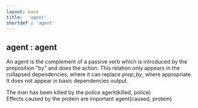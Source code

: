 ```yaml
---
layout: base
title:  'agent'
shortdef : 'agent'
---
```



## agent : agent
An agent is the complement of a passive verb which is introduced by the preposition "by" and does the action. This relation only appears in the collapsed dependencies, where it can replace *prep_by*, where appropriate. It does not appear in basic dependencies output. 

<div class="sd-parse">
The man has been killed by the police
agent(killed, police)
</div>



<div class="sd-parse">
Effects caused by the protein are important
agent(caused, protein)
</div>

 

